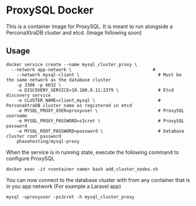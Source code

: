 # ProxySQL Docker
This is a container image for ProxySQL. It is meant to run alongside a PerconaXtraDB cluster and etcd. (Image following soon)

## Usage
```shell
docker service create --name mysql_cluster_proxy \
  --network app-network \                               # 
	--network mysql-client \                              # Must be the same network as the database cluster
	-p 3306 -p 6032 \                 
	-e DISCOVERY_SERVICE=10.100.0.11:2379 \               # Etcd discovery service
	-e CLUSTER_NAME=client_mysql \                        # PerconaXtraDB cluster name as registered in etcd
	-e MYSQL_PROXY_USER=proxyuser \                       # ProxySQL username
	-e MYSQL_PROXY_PASSWORD=s3cret \                      # ProxySQL password
	-e MYSQL_ROOT_PASSWORD=password \                     # Database cluster root password
	phasehosting/mysql-proxy
```
When the service is in running state, execute the following command to configure ProxySQL
```shell
docker exec -it <container name> bash add_cluster_nodes.sh
```

You can now connect to the database cluster with from any container that is in you app network (For example a Laravel app)
```shell
mysql -uproxyuser -ps3cret -h mysql_cluster_proxy
```

